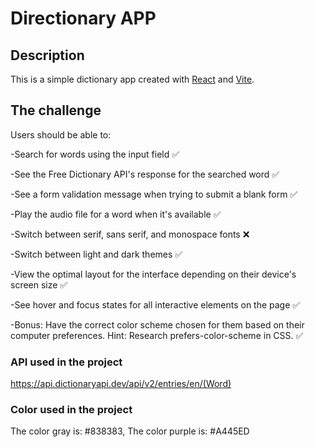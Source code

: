 # Directionary APP

## Description

This is a simple dictionary app created with [React](https://reactjs.org/) and [Vite](https://vitejs.dev/).

## The challenge

Users should be able to:

-Search for words using the input field ✅

-See the Free Dictionary API's response for the searched word ✅

-See a form validation message when trying to submit a blank form ✅

-Play the audio file for a word when it's available ✅

-Switch between serif, sans serif, and monospace fonts ❌

-Switch between light and dark themes ✅

-View the optimal layout for the interface depending on their device's screen size ✅

-See hover and focus states for all interactive elements on the page ✅

-Bonus: Have the correct color scheme chosen for them based on their computer preferences. Hint: Research prefers-color-scheme in CSS. ✅

### API used in the project

https://api.dictionaryapi.dev/api/v2/entries/en/(Word)  

### Color used in the project

The color gray is: #838383,
The color purple is: #A445ED

